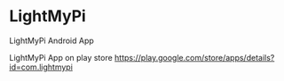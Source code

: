 # LightMyPi
LightMyPi Android App

LightMyPi App on play store https://play.google.com/store/apps/details?id=com.lightmypi
